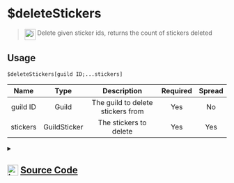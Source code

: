 # $deleteStickers
> <img align="top" src="https://upload.wikimedia.org/wikipedia/commons/thumb/e/e4/Infobox_info_icon.svg/160px-Infobox_info_icon.svg.png?20150409153300" alt="image" width="25" height="auto"> Delete given sticker ids, returns the count of stickers deleted
## Usage
```
$deleteStickers[guild ID;...stickers]
```
| Name | Type | Description | Required | Spread
| :---: | :---: | :---: | :---: | :---: |
guild ID | Guild | The guild to delete stickers from | Yes | No
stickers | GuildSticker | The stickers to delete | Yes | Yes
<details>
<summary>
    
## <img align="top" src="https://cdn4.iconfinder.com/data/icons/iconsimple-logotypes/512/github-512.png" alt="image" width="25" height="auto">  [Source Code](https://github.com/tryforge/ForgeScript-V2/blob/main/src/native/deleteStickers.ts)
    
</summary>
    
```ts
import { BaseChannel, TextChannel } from "discord.js"
import { ArgType, NativeFunction, Return } from "../structures"
import noop from "../functions/noop"

export default new NativeFunction({
    name: "$deleteStickers",
    version: "1.0.0",
    brackets: true,
    unwrap: true,
    description: "Delete given sticker ids, returns the count of stickers deleted",
    args: [
        {
            name: "guild ID",
            description: "The guild to delete stickers from",
            rest: false,
            required: true,
            type: ArgType.Guild
        },
        {
            name: "stickers",
            description: "The stickers to delete",
            rest: true,
            required: true,
            pointer: 0,
            type: ArgType.GuildSticker
        }
    ],
    async execute(ctx, [ guild, stickers ]) {
        let count = 0
        for (let i = 0, len = stickers.length;i < len;i++) {
            const sticker = stickers[i]
            const success = await sticker.delete().catch(noop)
            if (success) count++
        }

        return Return.success(count)
    },
})
```
    
</details>